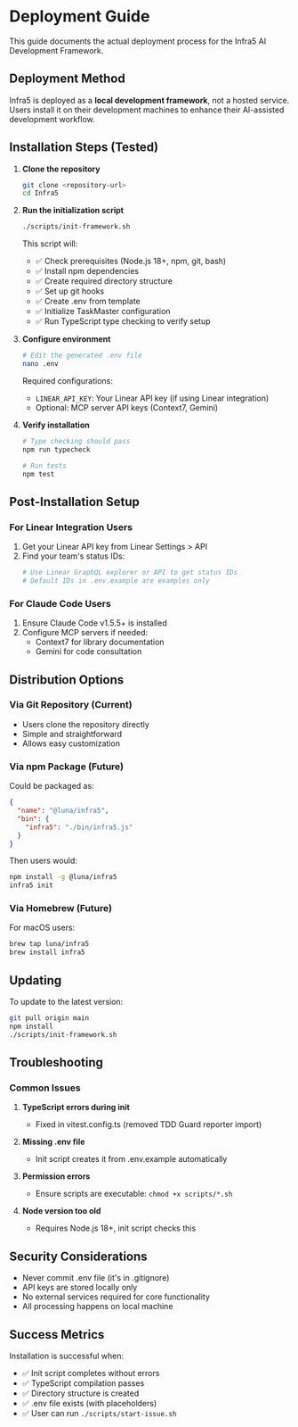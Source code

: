# Deployment Guide

This guide documents the actual deployment process for the Infra5 AI Development Framework.

## Deployment Method

Infra5 is deployed as a **local development framework**, not a hosted service. Users install it on their development machines to enhance their AI-assisted development workflow.

## Installation Steps (Tested)

1. **Clone the repository**
   ```bash
   git clone <repository-url>
   cd Infra5
   ```

2. **Run the initialization script**
   ```bash
   ./scripts/init-framework.sh
   ```
   
   This script will:
   - ✅ Check prerequisites (Node.js 18+, npm, git, bash)
   - ✅ Install npm dependencies
   - ✅ Create required directory structure
   - ✅ Set up git hooks
   - ✅ Create .env from template
   - ✅ Initialize TaskMaster configuration
   - ✅ Run TypeScript type checking to verify setup

3. **Configure environment**
   ```bash
   # Edit the generated .env file
   nano .env
   ```
   
   Required configurations:
   - `LINEAR_API_KEY`: Your Linear API key (if using Linear integration)
   - Optional: MCP server API keys (Context7, Gemini)

4. **Verify installation**
   ```bash
   # Type checking should pass
   npm run typecheck
   
   # Run tests
   npm test
   ```

## Post-Installation Setup

### For Linear Integration Users

1. Get your Linear API key from Linear Settings > API
2. Find your team's status IDs:
   ```bash
   # Use Linear GraphQL explorer or API to get status IDs
   # Default IDs in .env.example are examples only
   ```

### For Claude Code Users

1. Ensure Claude Code v1.5.5+ is installed
2. Configure MCP servers if needed:
   - Context7 for library documentation
   - Gemini for code consultation

## Distribution Options

### Via Git Repository (Current)
- Users clone the repository directly
- Simple and straightforward
- Allows easy customization

### Via npm Package (Future)
Could be packaged as:
```json
{
  "name": "@luna/infra5",
  "bin": {
    "infra5": "./bin/infra5.js"
  }
}
```

Then users would:
```bash
npm install -g @luna/infra5
infra5 init
```

### Via Homebrew (Future)
For macOS users:
```bash
brew tap luna/infra5
brew install infra5
```

## Updating

To update to the latest version:
```bash
git pull origin main
npm install
./scripts/init-framework.sh
```

## Troubleshooting

### Common Issues

1. **TypeScript errors during init**
   - Fixed in vitest.config.ts (removed TDD Guard reporter import)
   
2. **Missing .env file**
   - Init script creates it from .env.example automatically

3. **Permission errors**
   - Ensure scripts are executable: `chmod +x scripts/*.sh`

4. **Node version too old**
   - Requires Node.js 18+, init script checks this

## Security Considerations

- Never commit .env file (it's in .gitignore)
- API keys are stored locally only
- No external services required for core functionality
- All processing happens on local machine

## Success Metrics

Installation is successful when:
- ✅ Init script completes without errors
- ✅ TypeScript compilation passes
- ✅ Directory structure is created
- ✅ .env file exists (with placeholders)
- ✅ User can run `./scripts/start-issue.sh`